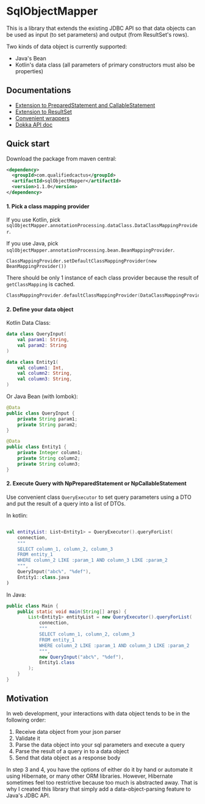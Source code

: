 # SqlObjectMapper

This is a library that extends the existing JDBC API 
so that data objects can be used as input (to set parameters) and output (from ResultSet's rows).

Two kinds of data object is currently supported:
* Java's Bean
* Kotlin's data class (all parameters of primary constructors must also be properties)

## Documentations

* [Extension to PreparedStatement and CallableStatement](documentations/NpStatement.md)
* [Extension to ResultSet](documentations/MappedResultSet.md)
* [Convenient wrappers](documentations/Wrappers.md)
* [Dokka API doc](https://qualified-cactus.github.io/SqlObjectMapper/)


## Quick start

Download the package from maven central:

```xml
<dependency>
  <groupId>com.qualifiedcactus</groupId>
  <artifactId>sqlObjectMapper</artifactId>
  <version>1.1.0</version>
</dependency>
```

#### 1. Pick a class mapping provider

If you use Kotlin, pick `sqlObjectMapper.annotationProcessing.dataClass.DataClassMappingProvider`.



If you use Java, pick `sqlObjectMapper.annotationProcessing.bean.BeanMappingProvider`.
```
ClassMappingProvider.setDefaultClassMappingProvider(new BeanMappingProvider())
```
There should be only 1 instance of each class provider because the result of `getClassMapping` is cached.

```kotlin
ClassMappingProvider.defaultClassMappingProvider(DataClassMappingProvider())
```

#### 2. Define your data object

Kotlin Data Class:

```kotlin
data class QueryInput(
    val param1: String,
    val param2: String
)

data class Entity1(
    val column1: Int,
    val column2: String,
    val column3: String,
)
```

Or Java Bean (with lombok):

```java
@Data
public class QueryInput {
    private String param1;
    private String param2;
}

@Data
public class Entity1 {
    private Integer column1;
    private String column2;
    private String column3;
}
```

#### 2. Execute Query with NpPreparedStatement or NpCallableStatement

Use convenient class `QueryExecutor` to set query parameters using a DTO 
and put the result of a query into a list of DTOs.

In kotlin:

```kotlin

val entityList: List<Entity1> = QueryExecutor().queryForList(
    connection, 
    """
    SELECT column_1, column_2, column_3 
    FROM entity_1 
    WHERE column_2 LIKE :param_1 AND column_3 LIKE :param_2
    """,
    QueryInput("abc%", "%def"),
    Entity1::class.java
)
```

In Java:

```java
public class Main {
    public static void main(String[] args) {
        List<Entity1> entityList = new QueryExecutor().queryForList(
            connection,
            """
            SELECT column_1, column_2, column_3
            FROM entity_1
            WHERE column_2 LIKE :param_1 AND column_3 LIKE :param_2
            """,
            new QueryInput("abc%", "%def"),
            Entity1.class
        );
    }
}
```




## Motivation

In web development, your interactions with data object tends to be in the following order:

1. Receive data object from your json parser
2. Validate it
3. Parse the data object into your sql parameters and execute a query
4. Parse the result of a query in to a data object
5. Send that data object as a response body

In step 3 and 4, you have the options of either do it by hand or automate it using Hibernate,
or many other ORM libraries. However, Hibernate sometimes feel too restrictive
because too much is abstracted away. That is why I created this library that
simply add a data-object-parsing feature to Java's JDBC API.

